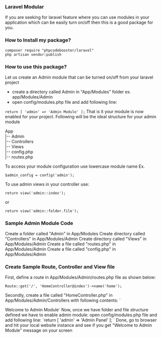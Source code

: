 ### Laravel Modular

If you are seeking for laravel feature where you can use modules in your application
which can be easily turn on/off then this is a good package for you.

### How to Install my package?

`composer require "phpcodebooster/laravel"` <br>
`php artisan vendor:publish`

### How to use this package?

Let us create an Admin module that can be turned on/off from your
laravel project

- create a directory called Admin  in "App/Modules" folder ex. app/Modules/Admin
- open config/modules.php file and add following line:

`
return [
  'admin' => 'Admin Module'
];
`
That is it your module is now enabled for your project. Following will be the ideal
structure for your admin module

App<br>
  |-- Admin<br>
        |-- Controllers<br>
        |-- Views<br>
        |-- config.php<br>
        |-- routes.php
        
To access your module configuration use lowercase module name
Ex. 

`$admin_config = config('admin');`

To use admin views in your controller use:

`return view('admin::index'); `

or

`return view('admin::folder.file'); `       

### Sample Admin Module Code 

Create a folder called "Admin" in App/Modules 
Create directory called "Controllers" in App/Modules/Admin
Create directory called "Views" in App/Modules/Admin
Create a file called "routes.php" in App/Modules/Admin
Create a file called "config.php" in App/Modules/Admin

### Create Sample Route, Controller and View file

First, define a route in App/Modules/Admin/routes.php file as shown below:

`Route::get('/', 'HomeController@index')->name('home');`

Secondly, create a file called "HomeController.php" in App/Modules/Admin/Controllers with following contents:
`
<?php

namespace App\Modules\Admin\Controllers;

use App\Http\Controllers\Controller;

class HomeController extends Controller
{
    public function index()
    {
        dd( config('modules') );

        return view('admin::index');
    }
}
`
Finally, create a view file called "index.blade.php" in App/Modules/Admin/Views folder with following contents:

`<h1>Welcome to Admin Module</h1>`

Now, once we have folder and file structure defined we have to enable admin module:

open config/modules.php file and add following line:


`return [
    'admin' => 'Admin Panel'
];
`

Done, go to browser and hit your local website instance and see if you get "Welcome to Admin Module" message on your screen
